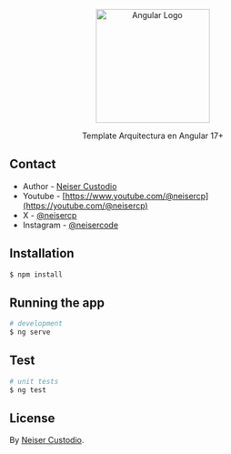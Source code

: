 <p align="center">
  <a href="http://nestjs.com/" target="blank"><img src="https://miro.medium.com/v2/resize:fit:1400/1*Klh1l7wkoG6PDPb9A5oCHQ.png" width="200" alt="Angular Logo" /></a>
</p>

[circleci-image]: https://img.shields.io/circleci/build/github/nestjs/nest/master?token=abc123def456
[circleci-url]: https://circleci.com/gh/nestjs/nest

  <p align="center">Template Arquitectura en Angular 17+</p>


## Contact

- Author - [Neiser Custodio](https://instagram.com/neisercode)
- Youtube - [https://www.youtube.com/@neisercp](https://youtube.com/@neisercp)
- X - [@neisercp](https://twitter.com/neisercp)
- Instagram - [@neisercode](https://instagram.com/neisercode)

## Installation

```bash
$ npm install
```

## Running the app

```bash
# development
$ ng serve

```

## Test

```bash
# unit tests
$ ng test

```

## License

By [Neiser Custodio](https://instagram.com/neisercode).